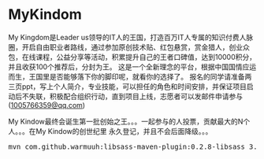 # MyKindom


My Kingdom是Leader us领导的IT人的王国，打造百万IT人专属的知识付费人脉圈，开启自由职业者路线，通过参加原创技术贴、红包悬赏，赏金猎人，创业众包，在线课程，公益分享等活动，积累提升自己的王者口碑值，达到10000积分，并且收获100个推荐后，分封为王。
这是一个全新理念的平台，根据中国国情应运而生，王国里是否能够落下你的脚印呢，就看你的选择了。
报名的同学请准备两三页ppt，写上个人简介，专业技能，可以担任的角色和时间安排，并保证项目启动后不失联，积极配合组织行动，直到项目上线，志愿者可以发邮件申请参与(1005766359@qq.com)

My Kindow最终会诞生第一批创始之王。。。一起参与的人投票，贡献最大的N个人。。。在My Kindow的创世纪里 永久登记，并且不会后面降级。。。


<pre>
mvn com.github.warmuuh:libsass-maven-plugin:0.2.8-libsass_3.4.4:watch
</pre>
